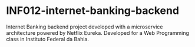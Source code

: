 # INF012-internet-banking-backend
Internet Banking backend project developed with a microservice architecture powered by Netflix Eureka. Developed for a Web Programming class in Instituto Federal da Bahia.
